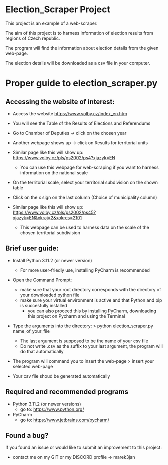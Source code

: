 # Election_Scraper Project
This project is an example of a web-scraper. 

The aim of this project is to harness information of election results from regions of Czech republic.

The program  will find the information  about election details from the given web-page.

The election details will be downloaded as a csv file in your computer.

# Proper guide to election_scraper.py 

## Accessing the website of interest:
* Access the website https://www.volby.cz/index_en.htm

* You will see the Table of the Results of Elections and Referendums
* Go to Chamber of Deputies -> click on the chosen year
* Another webpage shows up -> click on  Results for territorial units
* Similar page like this will show up:  https://www.volby.cz/pls/ps2002/ps4?xjazyk=EN
  * You can use this webpage for web-scraping if you want to harness information on the national scale
* On the territorial scale, select your territorial subdivision on the shown table
* Click on the x sign on the last column  (Choice of municipality column)
* Similar page like this will show up: https://www.volby.cz/pls/ps2002/ps45?xjazyk=EN&xkraj=2&xokres=2101
  * This webpage can be used to harness data on the scale of the chosen territorial subdivision

## Brief user guide:

* Install Python 3.11.2 (or newer version)
  * For more user-friedly use, installing PyCharm is recommended

* Open the Command Prompt:
  * make sure that your root directory corresponds with the directory of your downloaded python file
  * make sure your virtual environment is active and that Python and pip is succesfully installed
    * you can also proceed this by installing PyCharm, downloading this project on Pycharm and using the Terminal
    
* Type the arguments into the directory: > python   election_scraper.py   name_of_your_file
  * The last argument is supposed to be the name of your csv file 
  * Do not write .csv as the suffix to your last argument, the program will do that automatically
* The program will command you to insert the web-page > insert your selected web-page
* Your csv file shoud be generated automatically



## Required and recommended programs
* Python 3.11.2 (or newer versions)
  * go to: https://www.python.org/
* PyCharm  
  * go to: https://www.jetbrains.com/pycharm/



## Found a bug?
If you found an issue or would like to submit an improvement to this project:

- contact me on my GIT or my DISCORD profile ->  marek3jan